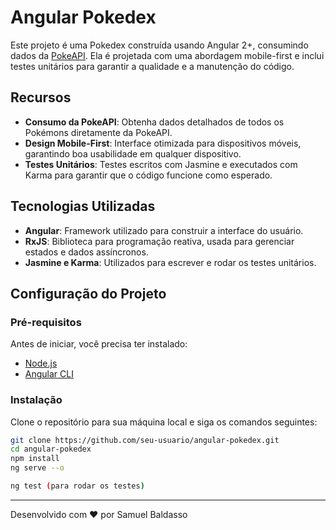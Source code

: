 # Angular Pokedex

Este projeto é uma Pokedex construída usando Angular 2+, consumindo dados da [PokeAPI](https://pokeapi.co). Ela é projetada com uma abordagem mobile-first e inclui testes unitários para garantir a qualidade e a manutenção do código.

## Recursos

- **Consumo da PokeAPI**: Obtenha dados detalhados de todos os Pokémons diretamente da PokeAPI.
- **Design Mobile-First**: Interface otimizada para dispositivos móveis, garantindo boa usabilidade em qualquer dispositivo.
- **Testes Unitários**: Testes escritos com Jasmine e executados com Karma para garantir que o código funcione como esperado.

## Tecnologias Utilizadas

- **Angular**: Framework utilizado para construir a interface do usuário.
- **RxJS**: Biblioteca para programação reativa, usada para gerenciar estados e dados assíncronos.
- **Jasmine e Karma**: Utilizados para escrever e rodar os testes unitários.

## Configuração do Projeto

### Pré-requisitos

Antes de iniciar, você precisa ter instalado:
- [Node.js](https://nodejs.org/en/)
- [Angular CLI](https://cli.angular.io/)

### Instalação

Clone o repositório para sua máquina local e siga os comandos seguintes:

```bash
git clone https://github.com/seu-usuario/angular-pokedex.git
cd angular-pokedex
npm install
ng serve --o

ng test (para rodar os testes)
```
---

Desenvolvido com ❤️ por Samuel Baldasso
